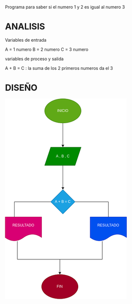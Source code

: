 Programa para saber si el numero 1 y 2 es igual al numero 3

# ANALISIS
Variables de entrada 

A = 1 numero 
B = 2 numero 
C = 3 numero

variables de proceso y salida 

A + B = C : la suma de los 2 primeros numeros da el 3

# DISEÑO

!["Diagrama de flujo"](diagrama.png "diagrama de flujo")
